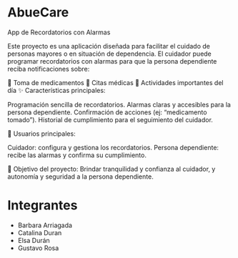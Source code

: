 # AbueCare

App de Recordatorios con Alarmas

Este proyecto es una aplicación diseñada para facilitar el cuidado de personas mayores o en situación de dependencia.
El cuidador puede programar recordatorios con alarmas para que la persona dependiente reciba notificaciones sobre:

💊 Toma de medicamentos
🏥 Citas médicas
📌 Actividades importantes del día
✨ Características principales:

Programación sencilla de recordatorios.
Alarmas claras y accesibles para la persona dependiente.
Confirmación de acciones (ej: “medicamento tomado”).
Historial de cumplimiento para el seguimiento del cuidador.

👥 Usuarios principales:

Cuidador: configura y gestiona los recordatorios.
Persona dependiente: recibe las alarmas y confirma su cumplimiento.

🎯 Objetivo del proyecto:
Brindar tranquilidad y confianza al cuidador, y autonomía y seguridad a la persona dependiente.

# Integrantes

 - Barbara Arriagada
 - Catalina Duran
 - Elsa Durán
 - Gustavo Rosa 
